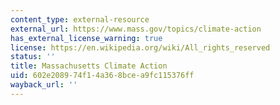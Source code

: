 ```yaml
---
content_type: external-resource
external_url: https://www.mass.gov/topics/climate-action
has_external_license_warning: true
license: https://en.wikipedia.org/wiki/All_rights_reserved
status: ''
title: Massachusetts Climate Action
uid: 602e2089-74f1-4a36-8bce-a9fc115376ff
wayback_url: ''
---
```

